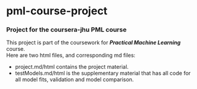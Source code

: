 # pml-course-project  
### Project for the coursera-jhu PML course
This project is part of the coursework for  _**Practical Machine Learning**_ course.  
Here are two html files, and corresponding md files:  
- project.md/html contains the project material.
- testModels.md/html is the supplementary material that has all code for all model fits, validation and model comparison.  
